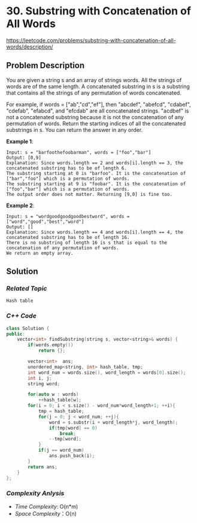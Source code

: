 # 30. Substring with Concatenation of All Words

https://leetcode.com/problems/substring-with-concatenation-of-all-words/description/

## Problem Description
You are given a string s and an array of strings words. All the strings of words are of the same length.
A concatenated substring in s is a substring that contains all the strings of any permutation of words concatenated.

For example, if words = ["ab","cd","ef"], then "abcdef", "abefcd", "cdabef", "cdefab", "efabcd", and "efcdab" are all concatenated strings. "acdbef" is not a concatenated substring because it is not the concatenation of any permutation of words.
Return the starting indices of all the concatenated substrings in s. You can return the answer in any order.

**Example 1**:
```
Input: s = "barfoothefoobarman", words = ["foo","bar"]
Output: [0,9]
Explanation: Since words.length == 2 and words[i].length == 3, the concatenated substring has to be of length 6.
The substring starting at 0 is "barfoo". It is the concatenation of ["bar","foo"] which is a permutation of words.
The substring starting at 9 is "foobar". It is the concatenation of ["foo","bar"] which is a permutation of words.
The output order does not matter. Returning [9,0] is fine too.

```
**Example 2**:
```
Input: s = "wordgoodgoodgoodbestword", words = ["word","good","best","word"]
Output: []
Explanation: Since words.length == 4 and words[i].length == 4, the concatenated substring has to be of length 16.
There is no substring of length 16 is s that is equal to the concatenation of any permutation of words.
We return an empty array.
```

## Solution

### _Related Topic_
    Hash table

### _C++ Code_
```cpp
class Solution {
public:
    vector<int> findSubstring(string s, vector<string>& words) {
        if(words.empty())
            return {};

        vector<int>  ans;
        unordered_map<string, int> hash_table, tmp;
        int word_num = words.size(), word_length = words[0].size();
        int i, j;
        string word;

        for(auto w : words)
            ++hash_table[w];
        for(i = 0; i < s.size() - word_num*word_length+1; ++i){
            tmp = hash_table;
            for(j = 0; j < word_num; ++j){
                word = s.substr(i + word_length*j, word_length);
                if(tmp[word] == 0)
                    break;
                --tmp[word];
            }
            if(j == word_num)
                ans.push_back(i);
        }
        return ans;
    }
};
```

### _Complexity Anlysis_
- _Time Complexity_: O(n*m)
- _Space Complexity_：O(n)
